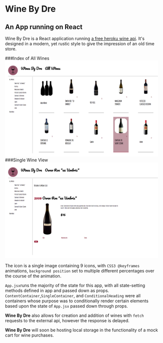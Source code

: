 # Wine By Dre
## An App running on React

Wine By Dre is a React application running [a free heroku wine api](http://myapi-profstream.herokuapp.com/api/[app_id]/wines). It's designed in a modern, yet rustic style to give the impression of an old time store. 

###Index of All Wines
![All Wines](fullpage.png)
###Single Wine View
![One Wine](onepage.png)

The icon is a single image containing 9 icons, with `CSS3 @keyframes` animations, `background position` set to multiple different percentages over the course of the animation. 

`App.jsx`runs the majority of the state for this app, with all state-setting methods defined in app and passed down as props. `ContentContainer`,`SingleContainer`, and `ConditionalHeading` were all containers whose purpose was to conditionally render certain elements based upon the state of `App.jsx` passed down through props. 

**Wine By Dre** also allows for creation and addition of wines with `fetch` requests to the external api, however the response is delayed. 

**Wine By Dre** will soon be hosting local storage in the functionality of a mock cart for wine purchases.
